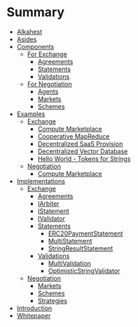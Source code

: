 # Summary

- [Alkahest](./Alkahest.md)
- [Asides](./Asides.md)
- [Components]()
	- [For Exchange](./Components/For_Exchange.md)
		- [Agreements](./Components/For_Exchange/Agreements.md)
		- [Statements](./Components/For_Exchange/Statements.md)
		- [Validations](./Components/For_Exchange/Validations.md)
	- [For Negotiation](./Components/For_Negotiation.md)
		- [Agents](./Components/For_Negotiation/Agents.md)
		- [Markets](./Components/For_Negotiation/Markets.md)
		- [Schemes](./Components/For_Negotiation/Schemes.md)
- [Examples]()
	- [Exchange]()
		- [Compute Marketplace](./Examples/Exchange/Compute_Marketplace.md)
		- [Cooperative MapReduce](./Examples/Exchange/Cooperative_MapReduce.md)
		- [Decentralized SaaS Provision](./Examples/Exchange/Decentralized_SaaS_Provision.md)
		- [Decentralized Vector Database](./Examples/Exchange/Decentralized_Vector_Database.md)
		- [Hello World - Tokens for Strings](./Examples/Exchange/Hello_World_-_Tokens_for_Strings.md)
	- [Negotiation]()
		- [Compute Marketplace](./Examples/Negotiation/Compute_Marketplace.md)
- [Implementations]()
	- [Exchange]()
		- [Agreements]()
		- [IArbiter](./Implementations/Exchange/IArbiter.md)
		- [IStatement](./Implementations/Exchange/IStatement.md)
		- [IValidator](./Implementations/Exchange/IValidator.md)
		- [Statements]()
			- [ERC20PaymentStatement](./Implementations/Exchange/Statements/ERC20PaymentStatement.md)
			- [MultiStatement](./Implementations/Exchange/Statements/MultiStatement.md)
			- [StringResultStatement](./Implementations/Exchange/Statements/StringResultStatement.md)
		- [Validations]()
			- [MultiValidation](./Implementations/Exchange/Validations/MultiValidation.md)
			- [OptimisticStringValidator](./Implementations/Exchange/Validations/OptimisticStringValidator.md)
	- [Negotiation]()
		- [Markets]()
		- [Schemes]()
		- [Strategies]()
- [Introduction](./Introduction.md)
- [Whitepaper](./Whitepaper.md)
